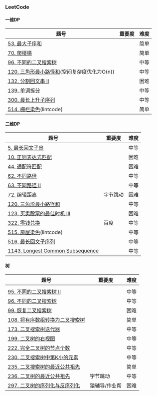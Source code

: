### LeetCode

#### 一维DP

| 题号                                                         | 重要度 | 难度 |
| ------------------------------------------------------------ | ------ | ---- |
| [53. 最大子序和](https://leetcode-cn.com/problems/maximum-subarray/) |        | 简单 |
| [70. 爬楼梯](https://leetcode-cn.com/problems/climbing-stairs/) |        | 简单 |
| [96. 不同的二叉搜索树](https://leetcode-cn.com/problems/unique-binary-search-trees/) |        | 中等 |
| [120. 三角形最小路径和](https://leetcode-cn.com/problems/triangle/)(空间复杂度优化为O(n)) |        | 中等 |
| [132. 分割回文串 II](https://leetcode-cn.com/problems/palindrome-partitioning-ii/) |        | 困难 |
| [139. 单词拆分](https://leetcode-cn.com/problems/word-break/) |        | 中等 |
| [300. 最长上升子序列](https://leetcode-cn.com/problems/longest-increasing-subsequence/) |        | 中等 |
| [514. 栅栏染色](https://www.lintcode.com/problem/paint-fence/description)(lintcode) |        | 简单 |

#### 二维DP

| 题号                                                         | 重要度                                                      | 难度 |
| ------------------------------------------------------------ | ---- | ---- |
| [5. 最长回文子串](https://leetcode-cn.com/problems/longest-palindromic-substring/) |  | 中等 |
| [10. 正则表达式匹配](https://leetcode-cn.com/problems/regular-expression-matching/) |  | 困难 |
|[44. 通配符匹配](https://leetcode-cn.com/problems/wildcard-matching/)||困难|
| [62. 不同路径](https://leetcode-cn.com/problems/unique-paths/) |  | 中等 |
| [63. 不同路径 II](https://leetcode-cn.com/problems/unique-paths-ii/) |  | 中等 |
| [72. 编辑距离](https://leetcode-cn.com/problems/edit-distance/) | 字节跳动 | 困难 |
| [120. 三角形最小路径和](https://leetcode-cn.com/problems/triangle/) |  | 中等 |
| [123. 买卖股票的最佳时机 III](https://leetcode-cn.com/problems/best-time-to-buy-and-sell-stock-iii/) |  | 困难 |
| [322. 零钱兑换](https://leetcode-cn.com/problems/coin-change/) | 百度 | 中等 |
| [515. 房屋染色](https://www.lintcode.com/problem/paint-house/description)(lintcode) |  | 中等 |
| [516. 最长回文子序列](https://leetcode-cn.com/problems/longest-palindromic-subsequence/) |  | 中等 |
| [1143. Longest Common Subsequence](https://leetcode.com/problems/longest-common-subsequence/) |  | 中等 |

#### 树

| 题号                                                         | 重要度        | 难度 |
| ------------------------------------------------------------ | ------------- | ---- |
|                                                              |               |      |
| [95. 不同的二叉搜索树 II](https://leetcode-cn.com/problems/unique-binary-search-trees-ii/) |               | 中等 |
| [96. 不同的二叉搜索树](https://leetcode-cn.com/problems/unique-binary-search-trees/) |               | 中等 |
| [99. 恢复二叉搜索树](https://leetcode-cn.com/problems/recover-binary-search-tree/) |               | 困难 |
| [108. 将有序数组转换为二叉搜索树](https://leetcode-cn.com/problems/convert-sorted-array-to-binary-search-tree/) |               | 简单 |
| [173. 二叉搜索树迭代器](https://leetcode-cn.com/problems/binary-search-tree-iterator/) |               | 中等 |
| [199. 二叉树的右视图](https://leetcode-cn.com/problems/binary-tree-right-side-view/) |               | 中等 |
| [222. 完全二叉树的节点个数](https://leetcode-cn.com/problems/count-complete-tree-nodes/) |               | 中等 |
| [230. 二叉搜索树中第K小的元素](https://leetcode-cn.com/problems/kth-smallest-element-in-a-bst/) |               | 中等 |
| [235. 二叉搜索树的最近公共祖先](https://leetcode-cn.com/problems/lowest-common-ancestor-of-a-binary-search-tree/) |               | 简单 |
| [236. 二叉树的最近公共祖先](https://leetcode-cn.com/problems/lowest-common-ancestor-of-a-binary-tree/) | 字节跳动      | 中等 |
| [297. 二叉树的序列化与反序列化](https://leetcode-cn.com/problems/serialize-and-deserialize-binary-tree/) | 猿辅导/作业帮 | 困难 |


